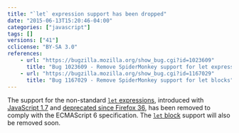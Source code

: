 ```yaml
---
title: "`let` expression support has been dropped"
date: "2015-06-13T15:20:46-04:00"
categories: ["javascript"]
tags: []
versions: ["41"]
cclicense: "BY-SA 3.0"
references:
    - url: "https://bugzilla.mozilla.org/show_bug.cgi?id=1023609"
      title: "Bug 1023609 - Remove SpiderMonkey support for let expressions"
    - url: "https://bugzilla.mozilla.org/show_bug.cgi?id=1167029"
      title: "Bug 1167029 - Remove SpiderMonkey support for let blocks"
---
```

The support for the non-standard [`let` expressions](https://developer.mozilla.org/docs/Web/JavaScript/Reference/Statements/let#let_expressions), introduced with [JavaScript 1.7](https://developer.mozilla.org/docs/Web/JavaScript/New_in_JavaScript/1.7) and [deprecated since Firefox 36](https://www.fxsitecompat.com/en-CA/docs/2014/let-blocks-and-expressions-have-been-deprecated/), has been removed to comply with the ECMAScript 6 specification. The [`let` block](https://developer.mozilla.org/docs/Web/JavaScript/Reference/Statements/let#let_blocks) support will also be removed soon.
